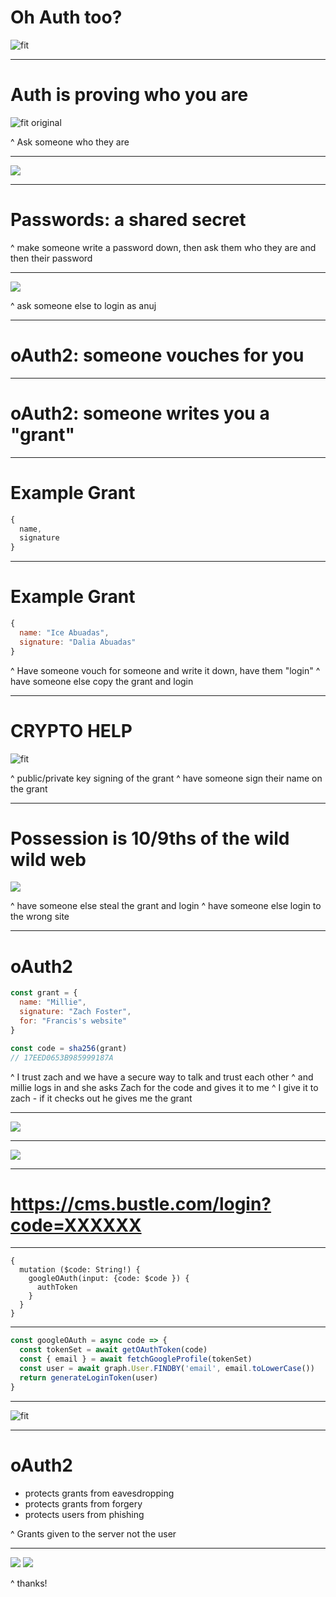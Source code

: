 # Oh Auth too?
![fit](https://media.giphy.com/media/shVNt6dRCNMbu/giphy.gif)

---

# Auth is proving who you are

![fit original](badge.png)

^ Ask someone who they are

---

![](username.png)

---

# Passwords: a shared secret

^ make someone write a password down, then ask them who they are and then their password

---

![](password.png)

^ ask someone else to login as anuj

---

# oAuth2: someone vouches for you


---
# oAuth2: someone writes you a "grant"

---

# Example Grant

```js
{
  name,
  signature
}
```
---

# Example Grant

```js
{
  name: "Ice Abuadas",
  signature: "Dalia Abuadas"
}
```

^ Have someone vouch for someone and write it down, have them "login"
^ have someone else copy the grant and login

---

# CRYPTO HELP

![fit](https://media.giphy.com/media/l49JMVDvP8D38LHwI/giphy.gif)

^ public/private key signing of the grant
^ have someone sign their name on the grant

---

# Possession is 10/9ths of the wild wild web

![](https://media.giphy.com/media/hnD8oFobmf47S/giphy.gif)

^ have someone else steal the grant and login
^ have someone else login to the wrong site

---
# oAuth2

```js
const grant = {
  name: "Millie",
  signature: "Zach Foster",
  for: "Francis's website"
}

const code = sha256(grant)
// 17EED0653B985999187A
```

^ I trust zach and we have a secure way to talk and trust each other
^ and millie logs in and she asks Zach for the code and gives it to me
^ I give it to zach - if it checks out he gives me the grant

---

![](oauth.png)

---

![](google-signin.png)

---
# https://cms.bustle.com/login?code=XXXXXX

---

```
{
  mutation ($code: String!) {
    googleOAuth(input: {code: $code }) {
      authToken
    }
  }
}
```

---

```js
const googleOAuth = async code => {
  const tokenSet = await getOAuthToken(code)
  const { email } = await fetchGoogleProfile(tokenSet)
  const user = await graph.User.FINDBY('email', email.toLowerCase())
  return generateLoginToken(user)
}
```

---

![fit](loggedin.png)

---

# oAuth2

- protects grants from eavesdropping
- protects grants from forgery
- protects users from phishing

^ Grants given to the server not the user

---

![](ice.jpg) ![](millie.jpg)

^ thanks!
